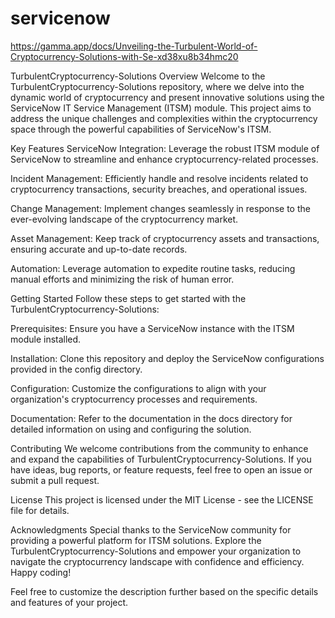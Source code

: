 # servicenow
https://gamma.app/docs/Unveiling-the-Turbulent-World-of-Cryptocurrency-Solutions-with-Se-xd38xu8b34hmc20




TurbulentCryptocurrency-Solutions
Overview
Welcome to the TurbulentCryptocurrency-Solutions repository, where we delve into the dynamic world of cryptocurrency and present innovative solutions using the ServiceNow IT Service Management (ITSM) module. This project aims to address the unique challenges and complexities within the cryptocurrency space through the powerful capabilities of ServiceNow's ITSM.

Key Features
ServiceNow Integration: Leverage the robust ITSM module of ServiceNow to streamline and enhance cryptocurrency-related processes.

Incident Management: Efficiently handle and resolve incidents related to cryptocurrency transactions, security breaches, and operational issues.

Change Management: Implement changes seamlessly in response to the ever-evolving landscape of the cryptocurrency market.

Asset Management: Keep track of cryptocurrency assets and transactions, ensuring accurate and up-to-date records.

Automation: Leverage automation to expedite routine tasks, reducing manual efforts and minimizing the risk of human error.

Getting Started
Follow these steps to get started with the TurbulentCryptocurrency-Solutions:

Prerequisites: Ensure you have a ServiceNow instance with the ITSM module installed.

Installation: Clone this repository and deploy the ServiceNow configurations provided in the config directory.

Configuration: Customize the configurations to align with your organization's cryptocurrency processes and requirements.

Documentation: Refer to the documentation in the docs directory for detailed information on using and configuring the solution.

Contributing
We welcome contributions from the community to enhance and expand the capabilities of TurbulentCryptocurrency-Solutions. If you have ideas, bug reports, or feature requests, feel free to open an issue or submit a pull request.

License
This project is licensed under the MIT License - see the LICENSE file for details.

Acknowledgments
Special thanks to the ServiceNow community for providing a powerful platform for ITSM solutions.
Explore the TurbulentCryptocurrency-Solutions and empower your organization to navigate the cryptocurrency landscape with confidence and efficiency. Happy coding!

Feel free to customize the description further based on the specific details and features of your project.
